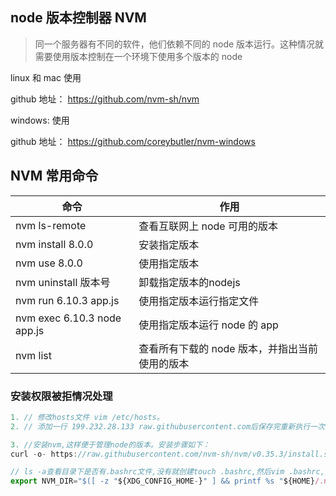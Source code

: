 ## node 版本控制器 NVM

> 同一个服务器有不同的软件，他们依赖不同的 node 版本运行。这种情况就需要使用版本控制在一个环境下使用多个版本的 node

linux 和 mac 使用

github 地址： https://github.com/nvm-sh/nvm



windows: 使用

github 地址： https://github.com/coreybutler/nvm-windows



## NVM 常用命令

> 

| 命令                        | 作用                                           |
| --------------------------- | ---------------------------------------------- |
| nvm ls-remote               | 查看互联网上 node 可用的版本                   |
| nvm install 8.0.0           | 安装指定版本                                   |
| nvm use 8.0.0               | 使用指定版本                                   |
| nvm uninstall 版本号        | 卸载指定版本的nodejs                           |
| nvm run 6.10.3 app.js       | 使用指定版本运行指定文件                       |
| nvm exec 6.10.3 node app.js | 使用指定版本运行 node 的 app                   |
| nvm list                    | 查看所有下载的 node 版本，并指出当前使用的版本 |





### 安装权限被拒情况处理

~~~js
1. // 修改hosts文件 vim /etc/hosts。
2. // 添加一行 199.232.28.133 raw.githubusercontent.com后保存完重新执行一次上述命令。

3. //安装nvm,这样便于管理node的版本。安装步骤如下：
curl -o- https://raw.githubusercontent.com/nvm-sh/nvm/v0.35.3/install.sh | bash

// ls -a查看目录下是否有.bashrc文件,没有就创建touch .bashrc,然后vim .bashrc,把
export NVM_DIR="$([ -z "${XDG_CONFIG_HOME-}" ] && printf %s "${HOME}/.nvm" || printf %s "${XDG_CONFIG_HOME}/nvm")" [ -s "$NVM_DIR/nvm.sh" ] && \. "$NVM_DIR/nvm.sh"拷贝进去后保存退出。
~~~

